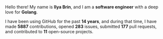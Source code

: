 Hello there! My name is **Ilya Brin**, and I am a **software engineer** with a deep love for **Golang**.

I have been using GitHub for the past **14 years**, and during that time, I have made **5887** contributions, opened **283** issues, submitted **177** pull requests, and contributed to **11** open-source projects.
